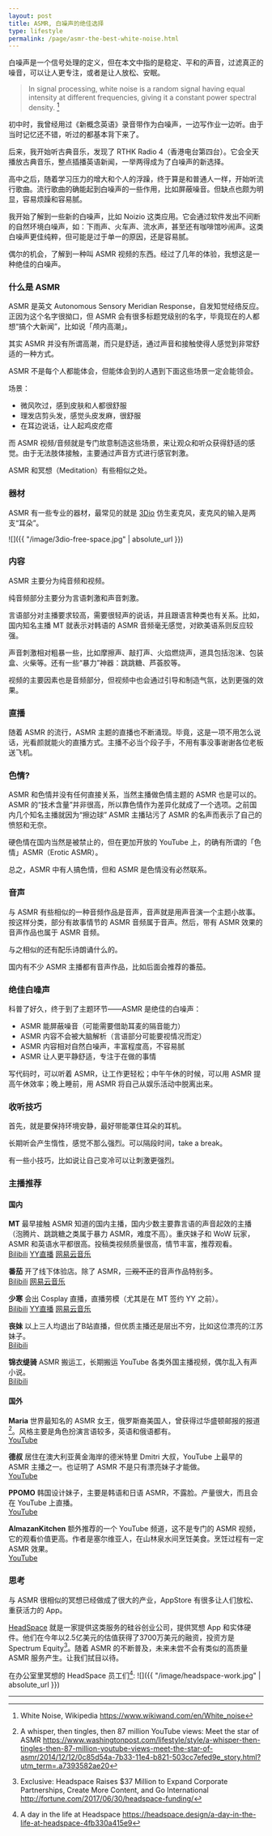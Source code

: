 ```yaml
---
layout: post
title: ASMR, 白噪声的绝佳选择
type: lifestyle
permalink: /page/asmr-the-best-white-noise.html
---
```


白噪声是一个信号处理的定义，但在本文中指的是稳定、平和的声音，过滤真正的噪音，可以让人更专注，或者是让人放松、安眠。

> In signal processing, white noise is a random signal having equal intensity at different frequencies, giving it a constant power spectral density. [^1]

初中时，我曾经用过《新概念英语》录音带作为白噪声，一边写作业一边听。由于当时记忆还不错，听过的都基本背下来了。

后来，我开始听古典音乐，发现了 RTHK Radio 4（香港电台第四台）。它会全天播放古典音乐，整点插播英语新闻，一举两得成为了白噪声的新选择。

高中之后，随着学习压力的增大和个人的浮躁，终于算是和普通人一样，开始听流行歌曲。流行歌曲的确能起到白噪声的一些作用，比如屏蔽噪音。但缺点也颇为明显，容易烦躁和容易腻。

我开始了解到一些新的白噪声，比如 Noizio 这类应用。它会通过软件发出不间断的自然环境白噪声，如：下雨声、火车声、流水声，甚至还有咖啡馆吵闹声。这类白噪声更佳纯粹，但可能是过于单一的原因，还是容易腻。

偶尔的机会，了解到一种叫 ASMR 视频的东西。经过了几年的体验，我想这是一种绝佳的白噪声。

### 什么是 ASMR

ASMR 是英文 Autonomous Sensory Meridian Response，自发知觉经络反应。正因为这个名字很拗口，但 ASMR 会有很多标题党级别的名字，毕竟现在的人都想“搞个大新闻”，比如说「颅内高潮」。

其实 ASMR 并没有所谓高潮，而只是舒适，通过声音和接触使得人感觉到非常舒适的一种方式。

ASMR 不是每个人都能体会，但能体会到的人遇到下面这些场景一定会能领会。

场景：

* 微风吹过，感到皮肤和人都很舒服
* 理发店剪头发，感觉头皮发麻，很舒服
* 在耳边说话，让人起鸡皮疙瘩

而 ASMR 视频/音频就是专门故意制造这些场景，来让观众和听众获得舒适的感觉。由于无法肢体接触，主要通过声音方式进行感官刺激。

ASMR 和冥想（Meditation）有些相似之处。

### 器材

ASMR 有一些专业的器材，最常见的就是 [3Dio](https://3diosound.com/) 仿生麦克风，麦克风的输入是两支“耳朵”。

![]({{ "/image/3dio-free-space.jpg" | absolute_url }})

### 内容

ASMR 主要分为纯音频和视频。

纯音频部分主要分为言语刺激和声音刺激。

言语部分对主播要求较高，需要很轻声的说话，并且跟语言种类也有关系。比如，国内知名主播 MT 就表示对韩语的 ASMR 音频毫无感觉，对欧美语系则反应较强。

声音刺激相对粗暴一些，比如摩擦声、敲打声、火焰燃烧声，道具包括泡沫、包装盒、火柴等。还有一些“暴力”神器：跳跳糖、芦荟胶等。

视频的主要因素也是音频部分，但视频中也会通过引导和制造气氛，达到更强的效果。

### 直播

随着 ASMR 的流行，ASMR 主题的直播也不断涌现。毕竟，这是一项不用怎么说话，光看颜就能火的直播方式。主播不必当个段子手，不用有事没事谢谢各位老板送飞机。

### 色情?

ASMR 和色情并没有任何直接关系，当然主播做色情主题的 ASMR 也是可以的。ASMR 的“技术含量”并非很高，所以靠色情作为差异化就成了一个选项。之前国内几个知名主播就因为“擦边球” ASMR 主播玷污了 ASMR 的名声而表示了自己的愤怒和无奈。

硬色情在国内当然是被禁止的，但在更加开放的 YouTube 上，的确有所谓的「色情」ASMR（Erotic ASMR）。

总之，ASMR 中有人搞色情，但和 ASMR 是色情没有必然联系。

### 音声

与 ASMR 有些相似的一种音频作品是音声，音声就是用声音演一个主题小故事。按这样分类，部分有故事情节的 ASMR 音频属于音声。然后，带有 ASMR 效果的音声作品也属于 ASMR 音频。

与之相似的还有配乐诗朗诵什么的。

国内有不少 ASMR 主播都有音声作品，比如后面会推荐的番茄。

### 绝佳白噪声

科普了好久，终于到了主题环节——ASMR 是绝佳的白噪声：

* ASMR 能屏蔽噪音（可能需要借助耳麦的隔音能力）
* ASMR 内容不会被大脑解析（言语部分可能要视情况而定）
* ASMR 内容相对自然白噪声，丰富程度高，不容易腻
* ASMR 让人更平静舒适，专注于在做的事情

写代码时，可以听着 ASMR，让工作更轻松；中午午休的时候，可以用 ASMR 提高午休效率；晚上睡前，用 ASMR 将自己从娱乐活动中脱离出来。

### 收听技巧

首先，就是要保持环境安静，最好带能罩住耳朵的耳机。

长期听会产生惰性，感觉不那么强烈。可以隔段时间，take a break。

有一些小技巧，比如说让自己变冷可以让刺激更强烈。

### 主播推荐

#### 国内

**MT** 最早接触 ASMR 知道的国内主播，国内少数主要靠言语的声音起效的主播（泡腾片、跳跳糖之类属于暴力 ASMR，难度不高）。重庆妹子和 WoW 玩家，ASMR 和英语水平都很高。投稿类视频质量很高，情节丰富，推荐观看。  
[Bilibili](https://space.bilibili.com/6881318/#!/) [YY直播](http://yy.duowan.com/69571171) [网易云音乐](http://music.163.com/#/djradio?id=6621032)

**番茄** 开了线下体验店。除了 ASMR，<del>三观不正</del>的音声作品特别多。  
[Bilibili](https://space.bilibili.com/1894748/#!/) [网易云音乐](http://music.163.com/#/djradio?id=6792053)

**少寒** 会出 Cosplay 直播，直播劳模（尤其是在 MT 签约 YY 之前）。  
[Bilibili](https://space.bilibili.com/373240/#!/) [YY直播](http://yy.duowan.com/13739310) [网易云音乐](http://music.163.com/#/djradio?id=345640053)

**丧妹** 以上三人均退出了B站直播，但优质主播还是层出不穷，比如这位漂亮的江苏妹子。  
[Bilibili](https://space.bilibili.com/4548018/#!/)

**锦衣缇骑** ASMR 搬运工，长期搬运 YouTube 各类外国主播视频，偶尔乱入有声小说。  
[Bilibili](https://space.bilibili.com/689753/#!/)

#### 国外

**Maria** 世界最知名的 ASMR 女王，俄罗斯裔美国人，曾获得过华盛顿邮报的报道[^2]。风格主要是角色扮演言语较多，英语和俄语都有。  
[YouTube](https://www.youtube.com/user/GentleWhispering)

**德叔** 居住在澳大利亚黄金海岸的德米特里 Dmitri 大叔，YouTube 上最早的 ASMR 主播之一。也证明了 ASMR 不是只有漂亮妹子才能做。  
[YouTube](https://www.youtube.com/user/MassageASMR)

**PPOMO** 韩国设计妹子，主要是韩语和日语 ASMR，不露脸。产量很大，而且会在 YouTube 上直播。  
[YouTube](https://www.youtube.com/channel/UCAtFkapSeoEGPxm5bC3tvaw)

**AlmazanKitchen** 额外推荐的一个 YouTube 频道，这不是专门的 ASMR 视频，它的观看价值更高。作者是塞尔维亚人，在山林泉水间烹饪美食。烹饪过程有一定 ASMR 效果。  
[YouTube](https://www.youtube.com/channel/UCVVAnxQ2YMC_qlc7QfPA2YQ)

### 思考

与 ASMR 很相似的冥想已经做成了很大的产业，AppStore 有很多让人们放松、重获活力的 App。

[HeadSpace](https://www.headspace.com/) 就是一家提供这类服务的硅谷创业公司，提供冥想 App 和实体硬件。他们在今年以2.5亿美元的估值获得了3700万美元的融资，投资方是 Spectrum Equity[^3]。随着 ASMR 的不断普及，未来未尝不会有类似的高质量 ASMR 服务产生。让我们拭目以待。

在办公室里冥想的 HeadSpace 员工们[^4]:
![]({{ "/image/headspace-work.jpg" | absolute_url }})

---

[^1]: White Noise, Wikipedia <https://www.wikiwand.com/en/White_noise>
[^2]: A whisper, then tingles, then 87 million YouTube views: Meet the star of ASMR <https://www.washingtonpost.com/lifestyle/style/a-whisper-then-tingles-then-87-million-youtube-views-meet-the-star-of-asmr/2014/12/12/0c85d54a-7b33-11e4-b821-503cc7efed9e_story.html?utm_term=.a7393582ae20>
[^3]: Exclusive: Headspace Raises $37 Million to Expand Corporate Partnerships, Create More Content, and Go International <http://fortune.com/2017/06/30/headspace-funding/>
[^4]: A day in the life at Headspace <https://headspace.design/a-day-in-the-life-at-headspace-4fb330a415e9>